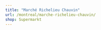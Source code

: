 ```yaml
---
title: "Marché Richelieu Chauvin"
url: /montreal/marche-richelieu-chauvin/
shop: Supermarkt
---
```

